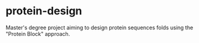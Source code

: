 # protein-design
Master's degree project aiming to design protein sequences folds using the "Protein Block" approach.
